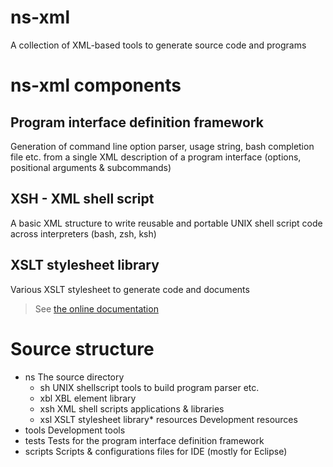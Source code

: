 ns-xml
======
A collection of XML-based tools to generate source code and programs

# ns-xml components
## Program interface definition framework
Generation of command line option parser, usage string, bash completion file etc. 
from a single XML description of a program interface (options, positional arguments & subcommands)
## XSH - XML shell script
A basic XML structure to write reusable and portable UNIX shell script code across interpreters (bash, zsh, ksh)
## XSLT stylesheet library
Various XSLT stylesheet to generate code and documents
> See [the online documentation](http://ns-xml.nore.fr/index.php?tab=xsltdoc)
  
# Source structure
  
* ns The source directory
  * sh UNIX shellscript tools to build program parser etc.
  * xbl XBL element library
  * xsh XML shell scripts applications & libraries
  * xsl XSLT stylesheet library* resources Development resources 
* tools Development tools
* tests Tests for the program interface definition framework
* scripts Scripts & configurations files for IDE (mostly for Eclipse)
